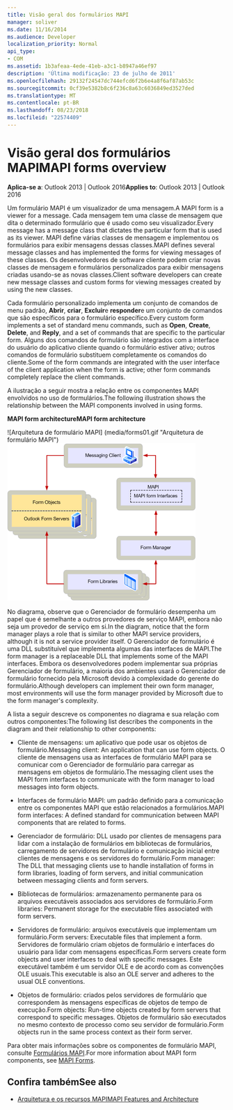 ```yaml
---
title: Visão geral dos formulários MAPI
manager: soliver
ms.date: 11/16/2014
ms.audience: Developer
localization_priority: Normal
api_type:
- COM
ms.assetid: 1b3afeaa-4ede-41eb-a3c1-b8947a46ef97
description: 'Última modificação: 23 de julho de 2011'
ms.openlocfilehash: 29132f24547dc744efcd6f2b6e4a8f6af87ab53c
ms.sourcegitcommit: 0cf39e5382b8c6f236c8a63c6036849ed3527ded
ms.translationtype: MT
ms.contentlocale: pt-BR
ms.lasthandoff: 08/23/2018
ms.locfileid: "22574409"
---
```

# <a name="mapi-forms-overview"></a><span data-ttu-id="c5d40-103">Visão geral dos formulários MAPI</span><span class="sxs-lookup"><span data-stu-id="c5d40-103">MAPI forms overview</span></span>
  
<span data-ttu-id="c5d40-104">**Aplica-se a**: Outlook 2013 | Outlook 2016</span><span class="sxs-lookup"><span data-stu-id="c5d40-104">**Applies to**: Outlook 2013 | Outlook 2016</span></span> 
  
<span data-ttu-id="c5d40-105">Um formulário MAPI é um visualizador de uma mensagem.</span><span class="sxs-lookup"><span data-stu-id="c5d40-105">A MAPI form is a viewer for a message.</span></span> <span data-ttu-id="c5d40-106">Cada mensagem tem uma classe de mensagem que dita o determinado formulário que é usado como seu visualizador.</span><span class="sxs-lookup"><span data-stu-id="c5d40-106">Every message has a message class that dictates the particular form that is used as its viewer.</span></span> <span data-ttu-id="c5d40-107">MAPI define várias classes de mensagem e implementou os formulários para exibir mensagens dessas classes.</span><span class="sxs-lookup"><span data-stu-id="c5d40-107">MAPI defines several message classes and has implemented the forms for viewing messages of these classes.</span></span> <span data-ttu-id="c5d40-108">Os desenvolvedores de software cliente podem criar novas classes de mensagem e formulários personalizados para exibir mensagens criadas usando-se as novas classes.</span><span class="sxs-lookup"><span data-stu-id="c5d40-108">Client software developers can create new message classes and custom forms for viewing messages created by using the new classes.</span></span>
  
<span data-ttu-id="c5d40-109">Cada formulário personalizado implementa um conjunto de comandos de menu padrão, **Abrir**, **criar**, **Excluir**e **responder**e um conjunto de comandos que são específicos para o formulário específico.</span><span class="sxs-lookup"><span data-stu-id="c5d40-109">Every custom form implements a set of standard menu commands, such as **Open**, **Create**, **Delete**, and **Reply**, and a set of commands that are specific to the particular form.</span></span> <span data-ttu-id="c5d40-110">Alguns dos comandos de formulário são integrados com a interface do usuário do aplicativo cliente quando o formulário estiver ativo; outros comandos de formulário substituem completamente os comandos do cliente.</span><span class="sxs-lookup"><span data-stu-id="c5d40-110">Some of the form commands are integrated with the user interface of the client application when the form is active; other form commands completely replace the client commands.</span></span> 
  
<span data-ttu-id="c5d40-111">A ilustração a seguir mostra a relação entre os componentes MAPI envolvidos no uso de formulários.</span><span class="sxs-lookup"><span data-stu-id="c5d40-111">The following illustration shows the relationship between the MAPI components involved in using forms.</span></span> 
  
<span data-ttu-id="c5d40-112">**MAPI form architecture**</span><span class="sxs-lookup"><span data-stu-id="c5d40-112">**MAPI form architecture**</span></span>
  
<span data-ttu-id="c5d40-113">![Arquitetura de formulário MAPI] (media/forms01.gif "Arquitetura de formulário MAPI")</span><span class="sxs-lookup"><span data-stu-id="c5d40-113">![MAPI form architecture](media/forms01.gif "MAPI form architecture")</span></span>
  
<span data-ttu-id="c5d40-114">No diagrama, observe que o Gerenciador de formulário desempenha um papel que é semelhante a outros provedores de serviço MAPI, embora não seja um provedor de serviço em si.</span><span class="sxs-lookup"><span data-stu-id="c5d40-114">In the diagram, notice that the form manager plays a role that is similar to other MAPI service providers, although it is not a service provider itself.</span></span> <span data-ttu-id="c5d40-115">O Gerenciador de formulário é uma DLL substituível que implementa algumas das interfaces de MAPI.</span><span class="sxs-lookup"><span data-stu-id="c5d40-115">The form manager is a replaceable DLL that implements some of the MAPI interfaces.</span></span> <span data-ttu-id="c5d40-116">Embora os desenvolvedores podem implementar sua próprias Gerenciador de formulário, a maioria dos ambientes usará o Gerenciador de formulário fornecido pela Microsoft devido à complexidade do gerente do formulário.</span><span class="sxs-lookup"><span data-stu-id="c5d40-116">Although developers can implement their own form manager, most environments will use the form manager provided by Microsoft due to the form manager's complexity.</span></span>
  
<span data-ttu-id="c5d40-117">A lista a seguir descreve os componentes no diagrama e sua relação com outros componentes:</span><span class="sxs-lookup"><span data-stu-id="c5d40-117">The following list describes the components in the diagram and their relationship to other components:</span></span>
  
- <span data-ttu-id="c5d40-118">Cliente de mensagens: um aplicativo que pode usar os objetos de formulário.</span><span class="sxs-lookup"><span data-stu-id="c5d40-118">Messaging client: An application that can use form objects.</span></span> <span data-ttu-id="c5d40-119">O cliente de mensagens usa as interfaces de formulário MAPI para se comunicar com o Gerenciador de formulário para carregar as mensagens em objetos de formulário.</span><span class="sxs-lookup"><span data-stu-id="c5d40-119">The messaging client uses the MAPI form interfaces to communicate with the form manager to load messages into form objects.</span></span>
    
- <span data-ttu-id="c5d40-120">Interfaces de formulário MAPI: um padrão definido para a comunicação entre os componentes MAPI que estão relacionados a formulários.</span><span class="sxs-lookup"><span data-stu-id="c5d40-120">MAPI form interfaces: A defined standard for communication between MAPI components that are related to forms.</span></span>
    
- <span data-ttu-id="c5d40-121">Gerenciador de formulário: DLL usado por clientes de mensagens para lidar com a instalação de formulários em bibliotecas de formulários, carregamento de servidores de formulário e comunicação inicial entre clientes de mensagens e os servidores do formulário.</span><span class="sxs-lookup"><span data-stu-id="c5d40-121">Form manager: The DLL that messaging clients use to handle installation of forms in form libraries, loading of form servers, and initial communication between messaging clients and form servers.</span></span>
    
- <span data-ttu-id="c5d40-122">Bibliotecas de formulários: armazenamento permanente para os arquivos executáveis associados aos servidores de formulário.</span><span class="sxs-lookup"><span data-stu-id="c5d40-122">Form libraries: Permanent storage for the executable files associated with form servers.</span></span>
    
- <span data-ttu-id="c5d40-123">Servidores de formulário: arquivos executáveis que implementam um formulário.</span><span class="sxs-lookup"><span data-stu-id="c5d40-123">Form servers: Executable files that implement a form.</span></span> <span data-ttu-id="c5d40-124">Servidores de formulário criam objetos de formulário e interfaces do usuário para lidar com mensagens específicas.</span><span class="sxs-lookup"><span data-stu-id="c5d40-124">Form servers create form objects and user interfaces to deal with specific messages.</span></span> <span data-ttu-id="c5d40-125">Este executável também é um servidor OLE e de acordo com as convenções OLE usuais.</span><span class="sxs-lookup"><span data-stu-id="c5d40-125">This executable is also an OLE server and adheres to the usual OLE conventions.</span></span>
    
- <span data-ttu-id="c5d40-126">Objetos de formulário: criados pelos servidores de formulário que correspondem às mensagens específicas de objetos de tempo de execução.</span><span class="sxs-lookup"><span data-stu-id="c5d40-126">Form objects: Run-time objects created by form servers that correspond to specific messages.</span></span> <span data-ttu-id="c5d40-127">Objetos de formulário são executados no mesmo contexto de processo como seu servidor de formulário.</span><span class="sxs-lookup"><span data-stu-id="c5d40-127">Form objects run in the same process context as their form server.</span></span>
    
<span data-ttu-id="c5d40-128">Para obter mais informações sobre os componentes de formulário MAPI, consulte [Formulários MAPI](mapi-forms.md).</span><span class="sxs-lookup"><span data-stu-id="c5d40-128">For more information about MAPI form components, see [MAPI Forms](mapi-forms.md).</span></span>
  
## <a name="see-also"></a><span data-ttu-id="c5d40-129">Confira também</span><span class="sxs-lookup"><span data-stu-id="c5d40-129">See also</span></span>

- [<span data-ttu-id="c5d40-130">Arquitetura e os recursos MAPI</span><span class="sxs-lookup"><span data-stu-id="c5d40-130">MAPI Features and Architecture</span></span>](mapi-features-and-architecture.md)

